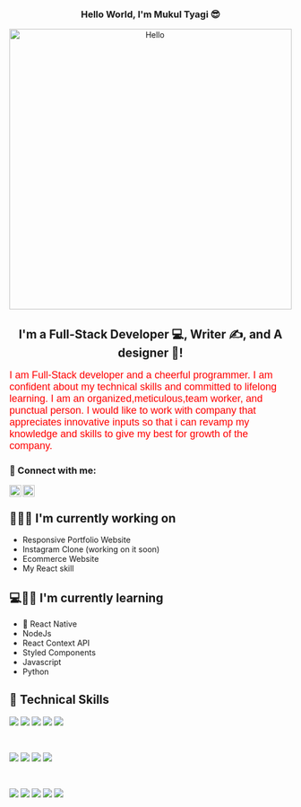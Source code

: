 
<h3 align="center" >
           Hello World, I'm Mukul Tyagi 😎
</h3>
<p align="center">
  <img src="https://media2.giphy.com/media/l0Rlil6D1KE3JDkmiY/giphy.gif?cid=ecf05e47vii02yvch2ruewk7l0lrxezwszw0blxo8o7scb6d&rid=giphy.gif&ct=g" alt="Hello" width="100%" height="500">
           
</p>


<h2 align="center">
I'm a Full-Stack Developer 💻, Writer ✍️, and A designer 🎨!
</h2> 

<p>
<font color="red" face="Verdana, Geneva, sans-serif" size="+1">
I am Full-Stack developer and a cheerful programmer. I am confident about my technical skills and committed to lifelong learning. I am an organized,meticulous,team worker, and punctual person. I would like to work with company that appreciates innovative inputs so that i can revamp my knowledge and skills to give my best for growth of the company.
</font>
</p>

### 🤝 Connect with me:

<a href="https://www.linkedin.com/in/mukul-kumar-tyagi-45979414a/"><img align="left" src="https://raw.githubusercontent.com/yushi1007/yushi1007/main/images/linkedin.svg" alt="Mukul Tyagi | LinkedIn" width="21px"/></a>
<a href="https://app.netlify.com/teams/mukultyagi481/overview?_ga=2.241980929.2053195518.1650111069-918552447.1648973928"><img align="left" src="https://raw.githubusercontent.com/yushi1007/yushi1007/main/images/medium.svg" alt="Mukul Tyagi | Medium" width="21px"/></a>
</br>

## 🧑🏻‍💻 I'm currently working on

- Responsive Portfolio Website
- Instagram Clone (working on it soon)
- Ecommerce Website
- My React skill

## 💻🧑🏻 I'm currently learning

- 📱 React Native
- NodeJs
- React Context API
- Styled Components
- Javascript
- Python  

## 💼 Technical Skills

![](https://img.shields.io/badge/Code-Matplotlib-informational?style=flat&logo=react&color=00C7B7)
![](https://img.shields.io/badge/Code-Numpy-informational?style=flat&logo=Redux&color=00C7B7)
![](https://img.shields.io/badge/Code-JavaScript-informational?style=flat&logo=JavaScript&color=00C7B7)
![](https://img.shields.io/badge/Code-HTML5-informational?style=flat&logo=HTML5&color=00C7B7)
![](https://img.shields.io/badge/Code-StatisticalAnalytics-informational?style=flat&logo=SQLite&color=00C7B7)

</br>

![](https://img.shields.io/badge/Code-MySQL-informational?style=flat&logo=PostgreSQL&color=00C7B7)
![](https://img.shields.io/badge/Code-MongoDB-informational?style=flat&logo=SQLite&color=00C7B7)
![](https://img.shields.io/badge/Style-Bootstrap-informational?style=flat&logo=Bootstrap&color=00C7B7)
![](https://img.shields.io/badge/Style-CSS3-informational?style=flat&logo=CSS3&color=00C7B7)

</br>

![](https://img.shields.io/badge/Code-Python-informational?style=flat&logo=SQLite&color=00C7B7)
![](https://img.shields.io/badge/Tools-NPM-informational?style=flat&logo=NPM&color=00C7B7)
![](https://img.shields.io/badge/Tools-Netlify-informational?style=flat&logo=netlify&color=00C7B7)
![](https://img.shields.io/badge/Tools-Git-informational?style=flat&logo=Git&color=00C7B7)
![](https://img.shields.io/badge/Tools-GitHub-informational?style=flat&logo=GitHub&color=00C7B7)


